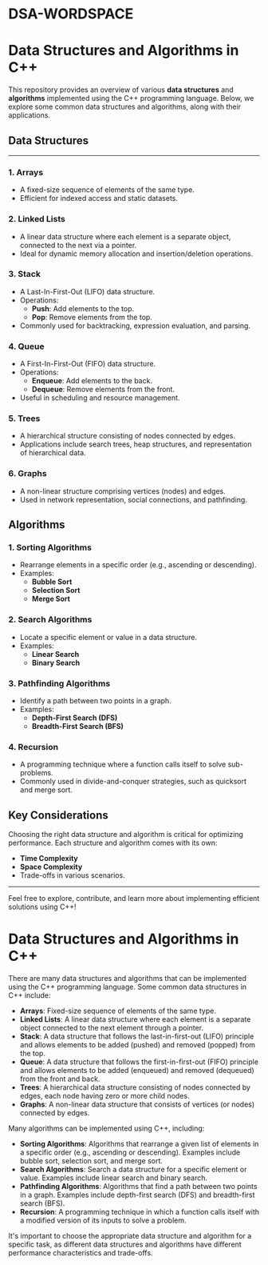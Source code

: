 # DSA-WORDSPACE
# Data Structures and Algorithms in C++

This repository provides an overview of various **data structures** and **algorithms** implemented using the C++ programming language. Below, we explore some common data structures and algorithms, along with their applications.

## Data Structures
---

### 1. Arrays
- A fixed-size sequence of elements of the same type.
- Efficient for indexed access and static datasets.

### 2. Linked Lists
- A linear data structure where each element is a separate object, connected to the next via a pointer.
- Ideal for dynamic memory allocation and insertion/deletion operations.

### 3. Stack
- A Last-In-First-Out (LIFO) data structure.
- Operations:
  - **Push**: Add elements to the top.
  - **Pop**: Remove elements from the top.
- Commonly used for backtracking, expression evaluation, and parsing.

### 4. Queue
- A First-In-First-Out (FIFO) data structure.
- Operations:
  - **Enqueue**: Add elements to the back.
  - **Dequeue**: Remove elements from the front.
- Useful in scheduling and resource management.

### 5. Trees
- A hierarchical structure consisting of nodes connected by edges.
- Applications include search trees, heap structures, and representation of hierarchical data.

### 6. Graphs
- A non-linear structure comprising vertices (nodes) and edges.
- Used in network representation, social connections, and pathfinding.

## Algorithms

### 1. Sorting Algorithms
- Rearrange elements in a specific order (e.g., ascending or descending).
- Examples:
  - **Bubble Sort**
  - **Selection Sort**
  - **Merge Sort**

### 2. Search Algorithms
- Locate a specific element or value in a data structure.
- Examples:
  - **Linear Search**
  - **Binary Search**

### 3. Pathfinding Algorithms
- Identify a path between two points in a graph.
- Examples:
  - **Depth-First Search (DFS)**
  - **Breadth-First Search (BFS)**

### 4. Recursion
- A programming technique where a function calls itself to solve sub-problems.
- Commonly used in divide-and-conquer strategies, such as quicksort and merge sort.

## Key Considerations
Choosing the right data structure and algorithm is critical for optimizing performance. Each structure and algorithm comes with its own:
- **Time Complexity**
- **Space Complexity**
- Trade-offs in various scenarios.

---

Feel free to explore, contribute, and learn more about implementing efficient solutions using C++!


# Data Structures and Algorithms in C++

There are many data structures and algorithms that can be implemented using the C++ programming language. Some common data structures in C++ include:

- **Arrays**: Fixed-size sequence of elements of the same type.  
- **Linked Lists**: A linear data structure where each element is a separate object connected to the next element through a pointer.  
- **Stack**: A data structure that follows the last-in-first-out (LIFO) principle and allows elements to be added (pushed) and removed (popped) from the top.  
- **Queue**: A data structure that follows the first-in-first-out (FIFO) principle and allows elements to be added (enqueued) and removed (dequeued) from the front and back.  
- **Trees**: A hierarchical data structure consisting of nodes connected by edges, each node having zero or more child nodes.  
- **Graphs**: A non-linear data structure that consists of vertices (or nodes) connected by edges.  

Many algorithms can be implemented using C++, including:

- **Sorting Algorithms**: Algorithms that rearrange a given list of elements in a specific order (e.g., ascending or descending). Examples include bubble sort, selection sort, and merge sort.  
- **Search Algorithms**: Search a data structure for a specific element or value. Examples include linear search and binary search.  
- **Pathfinding Algorithms**: Algorithms that find a path between two points in a graph. Examples include depth-first search (DFS) and breadth-first search (BFS).  
- **Recursion**: A programming technique in which a function calls itself with a modified version of its inputs to solve a problem.  

It's important to choose the appropriate data structure and algorithm for a specific task, as different data structures and algorithms have different performance characteristics and trade-offs.

